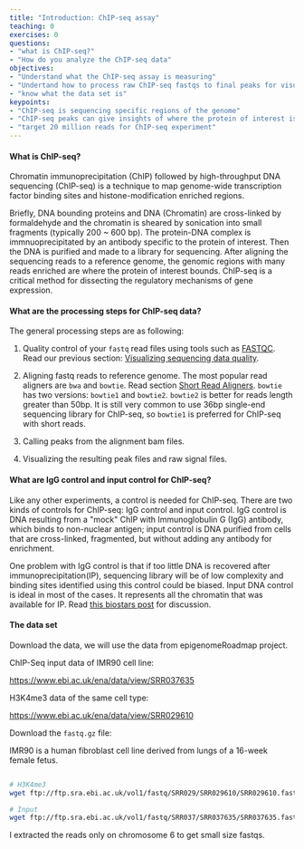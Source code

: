 ```yaml
---
title: "Introduction: ChIP-seq assay"
teaching: 0
exercises: 0
questions:
- "what is ChIP-seq?"
- "How do you analyze the ChIP-seq data"
objectives:
- "Understand what the ChIP-seq assay is measuring"
- "Undertand how to process raw ChIP-seq fastqs to final peaks for visualization"
- "know what the data set is"
keypoints:
- "ChIP-seq is sequencing specific regions of the genome"
- "ChIP-seq peaks can give insights of where the protein of interest is enriched in the genome"
- "target 20 million reads for ChIP-seq experiment"
---
```


#### What is ChIP-seq?
Chromatin immunoprecipitation (ChIP) followed by high-throughput DNA sequencing (ChIP-seq) is a technique to map genome-wide transcription
factor binding sites and histone-modification enriched regions.

Briefly, DNA bounding proteins and DNA (Chromatin) are cross-linked by formaldehyde and the chromatin is sheared by sonication into small fragments (typically 200 ~ 600 bp). The protein-DNA complex is immnuoprecipitated by an antibody specific to the protein of interest. Then the DNA is purified and made to a library for sequencing. After aligning the sequencing reads to a reference genome, the genomic regions with many reads enriched are where the protein of interest bounds. ChIP-seq is a critical method for dissecting the regulatory mechanisms of gene expression.

#### What are the processing steps for ChIP-seq data?
The general processing steps are as following:

1. Quality control of your `fastq` read files using tools such as [FASTQC](http://www.bioinformatics.babraham.ac.uk/projects/fastqc/). Read our previous section: [Visualizing sequencing data quality](https://read.biostarhandbook.com/data/fastq-quality-visualization.html).

2. Aligning fastq reads to reference genome. The most popular read aligners are `bwa` and `bowtie`. Read section [Short Read Aligners](https://read.biostarhandbook.com/align/short-read-aligners.html). `bowtie` has two versions: `bowtie1` and `bowtie2`. `bowtie2` is better for reads length greater than 50bp. It is still very common to use 36bp single-end sequencing library for ChIP-seq, so `bowtie1` is preferred for ChIP-seq with short reads.

3. Calling peaks from the alignment bam files.

4. Visualizing the resulting peak files and raw signal files.

#### What are IgG control and input control for ChIP-seq?
Like any other experiments, a control is needed for ChIP-seq. There are two kinds of controls for ChIP-seq: IgG control and input control. IgG control is DNA resulting from a "mock" ChIP with Immunoglobulin G (IgG) antibody, which binds to non-nuclear antigen; input control is DNA purified from cells that are cross-linked, fragmented, but without adding any antibody for enrichment.

One problem with IgG control is that if too little DNA is recovered after immunoprecipitation(IP), sequencing library will be of low complexity and binding sites identified using this control could be biased. Input DNA control is ideal in most of the cases. It represents all the chromatin that was available for IP. Read [this biostars post](https://www.biostars.org/p/15817/) for discussion.


#### The data set

Download the data, we will use the data from epigenomeRoadmap project.

ChIP-Seq input data of IMR90 cell line:

https://www.ebi.ac.uk/ena/data/view/SRR037635

H3K4me3 data of the same cell type:

https://www.ebi.ac.uk/ena/data/view/SRR029610

Download the `fastq.gz` file:

IMR90 is a human fibroblast cell line derived from lungs of a 16-week female fetus.

```bash

# H3K4me3
wget ftp://ftp.sra.ebi.ac.uk/vol1/fastq/SRR029/SRR029610/SRR029610.fastq.gz

# Input
wget ftp://ftp.sra.ebi.ac.uk/vol1/fastq/SRR037/SRR037635/SRR037635.fastq.gz
```

I extracted the reads only on chromosome 6 to get small size fastqs.
